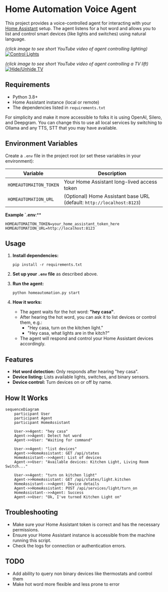 # Home Automation Voice Agent

This project provides a voice-controlled agent for interacting with your [Home Assistant](https://www.home-assistant.io/) setup. The agent listens for a hot word and allows you to list and control smart devices (like lights and switches) using natural language.

_(click image to see short YouTube video of agent controlling lighting)_  
[![Control Lights](https://img.youtube.com/vi/IwDlZXJjsFY/0.jpg)](https://youtu.be/IwDlZXJjsFY)

_(click image to see short YouTube video of agent controlling a TV lift)_  
[![Hide/Unhide TV](https://img.youtube.com/vi/mcz0MOzswV0/0.jpg)](https://youtu.be/mcz0MOzswV0)

## Requirements

- Python 3.8+
- Home Assistant instance (local or remote)
- The dependencies listed in `requirements.txt`

For simplicity and make it more accessible to folks it is using OpenAI, Silero, and Deepgram. You can change this to use all local services by switching to Ollama and any TTS, STT that you may have available.

## Environment Variables

Create a `.env` file in the project root (or set these variables in your environment):

| Variable                | Description                                                      |
|-------------------------|------------------------------------------------------------------|
| `HOMEAUTOMAITON_TOKEN`  | Your Home Assistant long-lived access token                      |
| `HOMEAUTOMATION_URL`    | (Optional) Home Assistant base URL (default: `http://localhost:8123`) |

**Example `.env**:**

```
HOMEAUTOMAITON_TOKEN=your_home_assistant_token_here
HOMEAUTOMATION_URL=http://localhost:8123
```

## Usage

1. **Install dependencies:**
   ```
   pip install -r requirements.txt
   ```

2. **Set up your `.env` file** as described above.

3. **Run the agent:**
   ```
   python homeautomation.py start
   ```

4. **How it works:**
   - The agent waits for the hot word: **"hey casa"**.
   - After hearing the hot word, you can ask it to list devices or control them, e.g.:
     - "Hey casa, turn on the kitchen light."
     - "Hey casa, what lights are in the kitch?"
   - The agent will respond and control your Home Assistant devices accordingly.

## Features

- **Hot word detection:** Only responds after hearing "hey casa".
- **Device listing:** Lists available lights, switches, and binary sensors.
- **Device control:** Turn devices on or off by name.

## How It Works

```mermaid
sequenceDiagram
    participant User
    participant Agent
    participant HomeAssistant

    User->>Agent: "hey casa"
    Agent->>Agent: Detect hot word
    Agent->>User: "Waiting for command"

    User->>Agent: "list devices"
    Agent->>HomeAssistant: GET /api/states
    HomeAssistant-->>Agent: List of devices
    Agent->>User: "Available devices: Kitchen Light, Living Room Switch..."

    User->>Agent: "turn on kitchen light"
    Agent->>HomeAssistant: GET /api/states/light.kitchen
    HomeAssistant-->>Agent: Device details
    Agent->>HomeAssistant: POST /api/services/light/turn_on
    HomeAssistant-->>Agent: Success
    Agent->>User: "Ok, I've turned Kitchen Light on"
```

## Troubleshooting

- Make sure your Home Assistant token is correct and has the necessary permissions.
- Ensure your Home Assistant instance is accessible from the machine running this script.
- Check the logs for connection or authentication errors.


## TODO

* Add ability to query non binary devices like thermostats and control them
* Make hot word more flexible and less prone to error